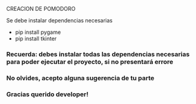 CREACION DE POMODORO

Se debe instalar dependencias necesarias
- pip install pygame
- pip install tkinter

### Recuerda: debes instalar todas las dependencias necesarias para poder ejecutar el proyecto, si no presentará errore

### No olvides, acepto alguna sugerencia de tu parte

### Gracias querido developer!
